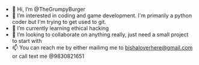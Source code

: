 - 👋 Hi, I’m @TheGrumpyBurger
- 👀 I’m interested in coding and game development. I'm primarily a python coder but I'm trying to get used to git.
- 🌱 I’m currently learning ethical hacking 
- 💞️ I’m looking to collaborate on anything really, just need a small project to start with
- 📫 You can reach me by either mailimg me to bishaloverhere@gmail.com or call text me @9830821651

<!---
TheGrumpyBurger/TheGrumpyBurger is a ✨ special ✨ repository because its `README.md` (this file) appears on your GitHub profile.
You can click the Preview link to take a look at your changes.
--->

